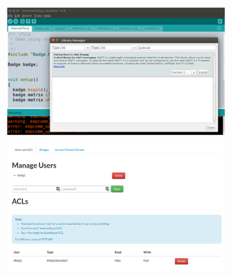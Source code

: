 ![Installing PubSubClient](./pubsub.png)

![Setting up CloudMQTT Users and ACLs](./cloudmqtt-acl.png)
